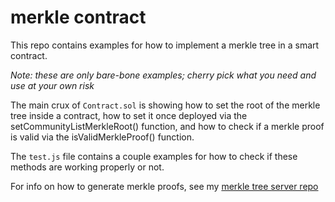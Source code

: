merkle contract
===============

This repo contains examples for how to implement a merkle tree in a smart contract.

_Note: these are only bare-bone examples; cherry pick what you need and use at your own risk_

The main crux of `Contract.sol` is showing how to set the root of the merkle tree inside a contract, how to set it once deployed via the setCommunityListMerkleRoot() function, and how to check if a merkle proof is valid via the isValidMerkleProof() function.

The `test.js` file contains a couple examples for how to check if these methods are working properly or not.

For info on how to generate merkle proofs, see my [merkle tree server repo](https://github.com/albab/merkleServer)
